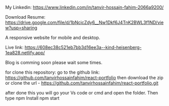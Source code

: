 My Linkedin: 
    https://www.linkedin.com/in/tanvir-hossain-fahim-2066a9200/

Download Resume: 
    https://drive.google.com/file/d/1bNcicZdy6__Nw1Dkf6J4TnK2BWL3f1ND/view?usp=sharing

A responsive website for mobile and desktop.

Live link: https://608ec38c521eb7bb3d16ee3a--kind-heisenberg-1ea828.netlify.app/


Blog is comming soon please wait some times.

for clone this repository:
 go to the github link: https://github.com/tanvirhossainfahim/react-portfolio
then download the zip or clone the url - https://github.com/tanvirhossainfahim/react-portfolio.git

after done this you will go your Vs code or cmd and open the folder.
Then type<!-- markdownlint-capture -->
 npm Install
 npm start